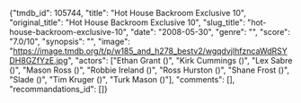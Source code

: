 {"tmdb_id": 105744, "title": "Hot House Backroom Exclusive 10", "original_title": "Hot House Backroom Exclusive 10", "slug_title": "hot-house-backroom-exclusive-10", "date": "2008-05-30", "genre": "", "score": "7.0/10", "synopsis": "", "image": "https://image.tmdb.org/t/p/w185_and_h278_bestv2/wgqdvjlhfzncaWdRSYDH8GZfYzE.jpg", "actors": ["Ethan Grant ()", "Kirk Cummings ()", "Lex Sabre ()", "Mason Ross ()", "Robbie Ireland ()", "Ross Hurston ()", "Shane Frost ()", "Slade ()", "Tim Kruger ()", "Turk Mason ()"], "comments": [], "recommandations_id": []}